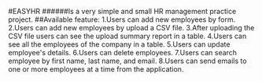 #EASYHR
######Is a very simple and small HR management practice project.
##Available feature:
1.Users can add new employees by form.
2.Users can add new employees by upload a CSV file.
3.After uploading the CSV file users can see the upload summary report in a table.
4.Users can see all the employees of the company in a table.
5.Users can update employee's details.
6.Users can delete employees.
7.Users can search employee by first name, last name, and email.
8.Users can send emails to one or more employees at a time from the application.
